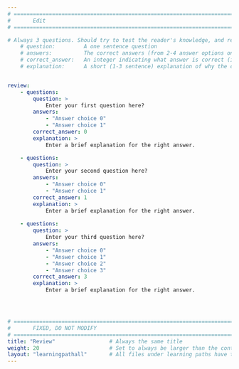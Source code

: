 ```yaml
---
# ================================================================================
#       Edit
# ================================================================================

# Always 3 questions. Should try to test the reader's knowledge, and reinforce the key points you want them to remember.
    # question:         A one sentence question
    # answers:          The correct answers (from 2-4 answer options only). Should be surrounded by quotes.
    # correct_answer:   An integer indicating what answer is correct (index starts from 0)
    # explanation:      A short (1-3 sentence) explanation of why the correct answer is correct. Can add aditional context if desired


review:
    - questions:
        question: >
            Enter your first question here?
        answers:
            - "Answer choice 0"
            - "Answer choice 1"
        correct_answer: 0                     
        explanation: >
            Enter a brief explanation for the right answer.

    - questions:
        question: >
            Enter your second question here?
        answers:
            - "Answer choice 0"
            - "Answer choice 1"
        correct_answer: 1                     
        explanation: >
            Enter a brief explanation for the right answer.
               
    - questions:
        question: >
            Enter your third question here?
        answers:
            - "Answer choice 0"
            - "Answer choice 1"
            - "Answer choice 2"
            - "Answer choice 3"
        correct_answer: 3                     
        explanation: >
            Enter a brief explanation for the right answer.




# ================================================================================
#       FIXED, DO NOT MODIFY
# ================================================================================
title: "Review"                 # Always the same title
weight: 20                      # Set to always be larger than the content in this path
layout: "learningpathall"       # All files under learning paths have this same wrapper
---
```

